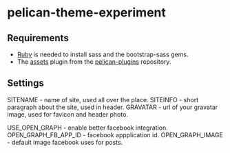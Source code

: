 pelican-theme-experiment
=====================

## Requirements

* [Ruby](http://ruby-lang.com) is needed to install sass and the bootstrap-sass gems.
* The [assets](https://github.com/getpelican/pelican-plugins/tree/master/assets) plugin from the [pelican-plugins](https://github.com/getpelican/pelican-plugins) repository.

## Settings

SITENAME - name of site, used all over the place.
SITEINFO - short paragraph about the site, used in header.
GRAVATAR - url of your gravatar image, used for favicon and header photo.

USE_OPEN_GRAPH - enable better facebook integration.
OPEN_GRAPH_FB_APP_ID - facebook appplication id.
OPEN_GRAPH_IMAGE - default image facebook uses for posts.
